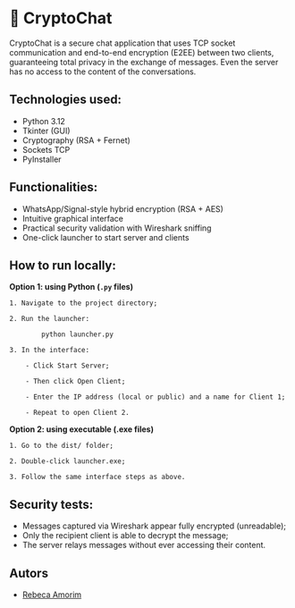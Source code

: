 
# 🔐 CryptoChat

CryptoChat is a secure chat application that uses TCP socket communication and end-to-end encryption (E2EE) between two clients, guaranteeing total privacy in the exchange of messages. Even the server has no access to the content of the conversations.

## Technologies used:

- Python 3.12
- Tkinter (GUI)
- Cryptography (RSA + Fernet)
- Sockets TCP
- PyInstaller
## Functionalities:

- WhatsApp/Signal-style hybrid encryption (RSA + AES)
- Intuitive graphical interface
- Practical security validation with Wireshark sniffing
- One-click launcher to start server and clients


## How to run locally:

**Option 1: using Python (`.py` files)**

    1. Navigate to the project directory;

    2. Run the launcher:

            python launcher.py

    3. In the interface:

        - Click Start Server;

        - Then click Open Client;

        - Enter the IP address (local or public) and a name for Client 1;

        - Repeat to open Client 2.


**Option 2: using executable (.exe files)**

    1. Go to the dist/ folder;

    2. Double-click launcher.exe;

    3. Follow the same interface steps as above.



## Security tests:

- Messages captured via Wireshark appear fully encrypted (unreadable);
- Only the recipient client is able to decrypt the message;
- The server relays messages without ever accessing their content.


## Autors

- [Rebeca Amorim](https://www.github.com/Rebeusca)